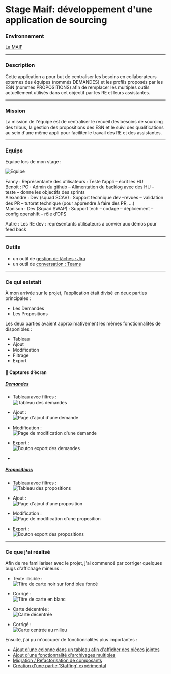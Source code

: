 # Stage Maif: développement d'une application de sourcing


### Environnement

[La MAIF](./environnement-maif.md)

---

### Description

Cette application a pour but de centraliser les besoins en collaborateurs externes des équipes (nommés DEMANDES) et les profils proposés par les ESN (nommés PROPOSITIONS) afin de remplacer les multiples outils actuellement utilisés dans cet objectif par les RE et leurs assistantes.

---

### Mission 

La mission de l'équipe est de centraliser le recueil des besoins de sourcing des tribus, la gestion des propositions des ESN et le suivi des qualifications au sein d'une même appli pour faciliter le travail des RE et des assistantes.

---

### Equipe

Equipe lors de mon stage :

![Equipe](./img/stage-maif/equipe.png)

Fanny : Représentante des utilisateurs : Teste l’appli – écrit les HU  
Benoit : PO : Admin du github – Alimentation du backlog avec des HU – teste – donne les objectifs des sprints  
Alexandre : Dev (squad SCAV) : Support technique dev –revues – validation des PR – tutorat technique (pour apprendre à faire des PR, …)  
Manison : Dev (Squad SWAP) : Support tech – codage – déploiement – config openshift – rôle d’OPS

Autre : Les RE dev : représentants utilisateurs à convier aux démos pour feed back

---

### Outils

- un outil de [gestion de tâches : Jira](../Exemples/organisation-jira.md) 
- un outil de [conversation : Teams](../Exemples/echanges-enrichissants.md)

---

### Ce qui existait

À mon arrivée sur le projet, l'application était divisé en deux parties principales : 
- Les Demandes
- Les Propositions

Les deux parties avaient approximativement les mêmes fonctionnalités de disponibles :  
- Tableau
- Ajout
- Modification
- Filtrage
- Export


#### 📸 Captures d’écran

##### <u>Demandes</u>

- Tableau avec filtres :  
![Tableau des demandes](./img/stage-maif/existant-avant-stage/tableau-demandes.png)

- Ajout :  
![Page d'ajout d'une demande](./img/stage-maif/existant-avant-stage/creation-demande.png)

- Modification :  
![Page de modification d'une demande](./img/stage-maif/existant-avant-stage/modif-demande.png)

- Export :  
![Bouton export des demandes](./img/stage-maif/existant-avant-stage/export-demandes.png)
- 
##### <u>Propositions</u>

- Tableau avec filtres :  
![Tableau des propositions](./img/stage-maif/existant-avant-stage/tableau-proposition.png)

- Ajout :  
![Page d'ajout d'une proposition](./img/stage-maif/existant-avant-stage/creation-proposition.png)

- Modification :  
![Page de modification d'une proposition](./img/stage-maif/existant-avant-stage/modif-proposition.png)

- Export :  
![Bouton export des propositions](./img/stage-maif/existant-avant-stage/export-propositions.png)

---

### Ce que j'ai réalisé

Afin de me familiariser avec le projet, j'ai commencé par corriger quelques bugs d'affichage mineurs :  

- Texte illisible :  
![Titre de carte noir sur fond bleu foncé](./img/stage-maif/existant-avant-stage/texte-illisible.png)
- Corrigé :  
![Titre de carte en blanc](./img/stage-maif/existant-avant-stage/texte-corrige-blanc.png)

- Carte décentrée :  
![Carte décentrée](./img/stage-maif/existant-avant-stage/carte-decentree.png)
- Corrigé :  
![Carte centrée au milieu](./img/stage-maif/existant-avant-stage/carte-centree-milieu.png)

Ensuite, j'ai pu m'occuper de fonctionnalités plus importantes : 

- [Ajout d'une colonne dans un tableau afin d'afficher des pièces jointes](../Exemples/feat-colonne-PJs.md)
- [Ajout d'une fonctionnalité d'archivages multiples](../Exemples/feat-archivage-multiple.md)
- [Migration / Refactorisation de composants](../Exemples/refacto-rmc-plume.md)
- [Création d'une partie 'Staffing' expérimental](../Exemples/feat-staffing.md)







